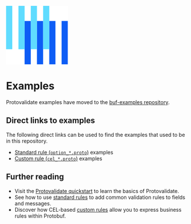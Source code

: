 ![The Buf logo](https://raw.githubusercontent.com/bufbuild/protovalidate/main/.github/buf-logo.svg)

# Examples

Protovalidate examples have moved to the [buf-examples repository][protovalidate-examples]. 

## Direct links to examples

The following direct links can be used to find the examples that used to be in this repository.

- [Standard rule (`option_*.proto`)][standard-rules-example] examples
- [Custom rule (`cel_*.proto`)][custom-rules-example] examples

## Further reading

- Visit the [Protovalidate quickstart][quickstart] to learn the basics of Protovalidate.
- See how to use [standard rules][standard-rules] to add common validation rules to fields and messages.
- Discover how CEL-based [custom rules][custom-rules] allow you to express business rules within Protobuf.

[buf]: https://buf.build
[protovalidate]: https://buf.build/docs/protovalidate/
[protovalidate-examples]: https://github.com/bufbuild/buf-examples/tree/main/protovalidate
[standard-rules-example]: https://github.com/bufbuild/buf-examples/protovalidate/tree/main/rules-standard
[custom-rules-example]: https://github.com/bufbuild/buf-examples/protovalidate/tree/main/rules-custom
[quickstart]: https://buf.build/docs/protovalidate/quickstart/
[standard-rules]: https://buf.build/docs/protovalidate/schemas/standard-rules/
[custom-rules]: https://buf.build/docs/protovalidate/schemas/custom-rules/
